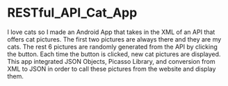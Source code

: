 # RESTful_API_Cat_App
I love cats so I made an Android App that takes in the XML of an API that offers cat pictures. The first two pictures are always there and they are my cats. The rest 6 pictures are randomly generated from the API by clicking the button. Each time the button is clicked, new cat pictures are displayed. This app integrated JSON Objects, Picasso Library, and conversion from XML to JSON in order to call these pictures from the website and display them.  
